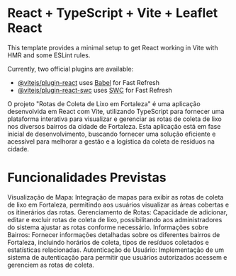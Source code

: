 # React + TypeScript + Vite + Leaflet React

This template provides a minimal setup to get React working in Vite with HMR and some ESLint rules.

Currently, two official plugins are available:

- [@vitejs/plugin-react](https://github.com/vitejs/vite-plugin-react/blob/main/packages/plugin-react/README.md) uses [Babel](https://babeljs.io/) for Fast Refresh
- [@vitejs/plugin-react-swc](https://github.com/vitejs/vite-plugin-react-swc) uses [SWC](https://swc.rs/) for Fast Refresh

O projeto "Rotas de Coleta de Lixo em Fortaleza" é uma aplicação desenvolvida em React com Vite, utilizando TypeScript para fornecer uma plataforma interativa para visualizar e gerenciar as rotas de coleta de lixo nos diversos bairros da cidade de Fortaleza. Esta aplicação está em fase inicial de desenvolvimento, buscando fornecer uma solução eficiente e acessível para melhorar a gestão e a logística da coleta de resíduos na cidade.

# Funcionalidades Previstas

Visualização de Mapa: Integração de mapas para exibir as rotas de coleta de lixo em Fortaleza, permitindo aos usuários visualizar as áreas cobertas e os itinerários das rotas.
Gerenciamento de Rotas: Capacidade de adicionar, editar e excluir rotas de coleta de lixo, possibilitando aos administradores do sistema ajustar as rotas conforme necessário.
Informações sobre Bairros: Fornecer informações detalhadas sobre os diferentes bairros de Fortaleza, incluindo horários de coleta, tipos de resíduos coletados e estatísticas relacionadas.
Autenticação de Usuário: Implementação de um sistema de autenticação para permitir que usuários autorizados acessem e gerenciem as rotas de coleta.

